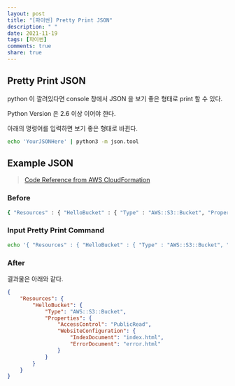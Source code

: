 ```yaml
---
layout: post
title: "[파이썬] Pretty Print JSON"
description: " "
date: 2021-11-19
tags: [파이썬]
comments: true
share: true
---
```


## Pretty Print JSON
python 이 깔려있다면 console 창에서 JSON 을 보기 좋은 형태로 print 할 수 있다.

Python Version 은 2.6 이상 이어야 한다.  

아래의 명령어를 입력하면 보기 좋은 형태로 바뀐다.
```bash
echo 'YourJSONHere' | python3 -m json.tool
```

## Example JSON
> [Code Reference from AWS CloudFormation](https://docs.aws.amazon.com/AWSCloudFormation/latest/UserGuide/gettingstarted.templatebasics.html)


### Before
```bash
{ "Resources" : { "HelloBucket" : { "Type" : "AWS::S3::Bucket", "Properties" : { "AccessControl" : "PublicRead", "WebsiteConfiguration" : { "IndexDocument" : "index.html", "ErrorDocument" : "error.html" } } } } }
```

### Input Pretty Print Command  
```bash
echo '{ "Resources" : { "HelloBucket" : { "Type" : "AWS::S3::Bucket", "Properties" : { "AccessControl" : "PublicRead", "WebsiteConfiguration" : { "IndexDocument" : "index.html", "ErrorDocument" : "error.html" } } } } }' | python3 -m json.tool
```

### After  
결과물은 아래와 같다.
```json
{
    "Resources": {
        "HelloBucket": {
            "Type": "AWS::S3::Bucket",
            "Properties": {
                "AccessControl": "PublicRead",
                "WebsiteConfiguration": {
                    "IndexDocument": "index.html",
                    "ErrorDocument": "error.html"
                }
            }
        }
    }
}
```